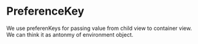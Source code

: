 #  PreferenceKey

We use preferenKeys for passing value from child view to container view. We can think it as antonmy of environment object. 

